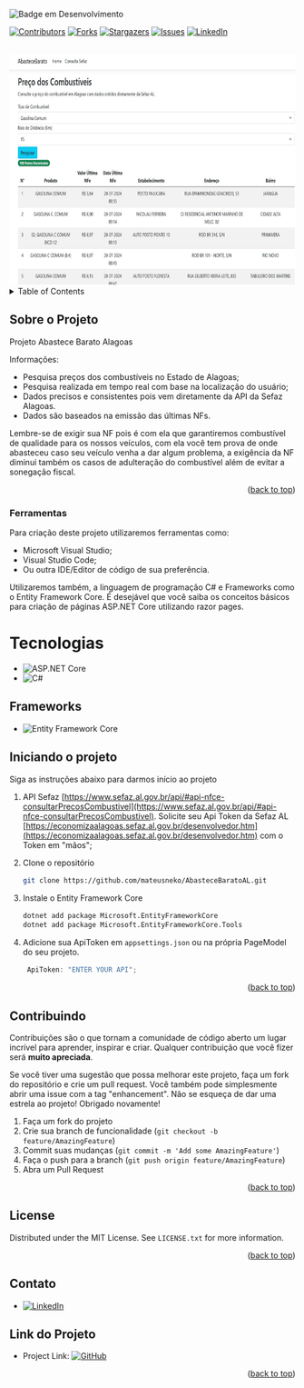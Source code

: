  ![Badge em Desenvolvimento](http://img.shields.io/static/v1?label=STATUS&message=EM%20DESENVOLVIMENTO&color=GREEN&style=for-the-badge)
 <!-- Improved compatibility of back to top link: See: https://github.com/othneildrew/Best-README-Template/pull/73 -->
<a id="readme-top"></a>


[![Contributors][contributors-shield]][contributors-url]
[![Forks][forks-shield]][forks-url]
[![Stargazers][stars-shield]][stars-url]
[![Issues][issues-shield]][issues-url]
[![LinkedIn][linkedin-shield]][linkedin-url]
<!--[![MIT License][license-shield]][license-url]-->




<!-- PROJECT LOGO -->
<br />
<div align="center">
  <a href="https://github.com/othneildrew/Best-README-Template">
    <img src="images/0001.jpg" alt="Logo" width="672" height="406">
  </a>
</div>



<!-- TABLE OF CONTENTS -->
<details>
  <summary>Table of Contents</summary>
  <ol>
    <li>
      <a href="#sobre-o-projeto">Sobre o Projeto</a>
      <ul>
        <li><a href="#ferramentas">Ferramentas</a></li>
      </ul>
    </li>
    <li>
      <a href="#iniciando-o-projeto">Iniciando o Projeto</a>
      <ul>
        <li><a href="#pre-requisitos">Pré Requisitos</a></li>
        <li><a href="#tecnolocias">Tecnologias</a></li>
      </ul>
    </li>       
    <li><a href="#contribuindo">Contribuições</a></li>
    <li><a href="#license">Licença</a></li>
    <li><a href="#contato">Contato</a></li>
    
  </ol>
</details>



<!-- ABOUT THE PROJECT -->
## Sobre o Projeto

Projeto Abastece Barato Alagoas

Informações:
* Pesquisa preços dos combustíveis no Estado de Alagoas;
* Pesquisa realizada em tempo real com base na localização do usuário;
* Dados precisos e consistentes pois vem diretamente da API da Sefaz Alagoas.
* Dados são baseados na emissão das últimas NFs.

Lembre-se de exigir sua NF pois é com ela que garantiremos combustível de qualidade para os nossos veículos, com ela você tem prova de onde abasteceu caso seu veículo venha a dar algum problema, a exigência da NF diminui também os casos de adulteração do combustível além de evitar a sonegação fiscal.



<p align="right">(<a href="#readme-top">back to top</a>)</p>



### Ferramentas

Para criação deste projeto utilizaremos ferramentas como:
* Microsoft Visual Studio;
* Visual Studio Code;
* Ou outra IDE/Editor de código de sua preferência.

Utilizaremos também, a linguagem de programação C# e Frameworks como o Entity Framework Core. É desejável que você saiba os conceitos básicos para criação de páginas ASP.NET Core utilizando razor pages.

# Tecnologias

* ![ASP.NET Core](https://img.shields.io/badge/ASP.NET%20Core-5C2D91?style=for-the-badge&logo=dot-net&logoColor=white)
* ![C#](https://img.shields.io/badge/C%23-239120?style=for-the-badge&logo=c-sharp&logoColor=white)




## Frameworks
* ![Entity Framework Core](https://img.shields.io/badge/Entity%20Framework%20Core-512BD4?style=for-the-badge&logo=dot-net&logoColor=white)

## Iniciando o projeto

Siga as instruções abaixo para darmos início ao projeto

1. API Sefaz [https://www.sefaz.al.gov.br/api/#api-nfce-consultarPrecosCombustivel](https://www.sefaz.al.gov.br/api/#api-nfce-consultarPrecosCombustivel).
Solicite seu Api Token da Sefaz AL [https://economizaalagoas.sefaz.al.gov.br/desenvolvedor.htm](https://economizaalagoas.sefaz.al.gov.br/desenvolvedor.htm) com o Token em "mãos";
2. Clone o repositório
   ```sh
   git clone https://github.com/mateusneko/AbasteceBaratoAL.git
   ```
3. Instale o Entity Framework Core
   ```sh
   dotnet add package Microsoft.EntityFrameworkCore
   dotnet add package Microsoft.EntityFrameworkCore.Tools
   ```
   
4. Adicione sua ApiToken em `appsettings.json` ou na própria PageModel do seu projeto.
   ```js
    ApiToken: "ENTER YOUR API";
   ```

<p align="right">(<a href="#readme-top">back to top</a>)</p>






<!-- CONTRIBUTING -->
## Contribuindo

Contribuições são o que tornam a comunidade de código aberto um lugar incrível para aprender, inspirar e criar. Qualquer contribuição que você fizer será **muito apreciada**.

Se você tiver uma sugestão que possa melhorar este projeto, faça um fork do repositório e crie um pull request. Você também pode simplesmente abrir uma issue com a tag "enhancement".
Não se esqueça de dar uma estrela ao projeto! Obrigado novamente!

1. Faça um fork do projeto
2. Crie sua branch de funcionalidade (`git checkout -b feature/AmazingFeature`)
3. Commit suas mudanças (`git commit -m 'Add some AmazingFeature'`)
4. Faça o push para a branch (`git push origin feature/AmazingFeature`)
5. Abra um Pull Request


<p align="right">(<a href="#readme-top">back to top</a>)</p>



<!-- LICENSE -->
## License

Distributed under the MIT License. See `LICENSE.txt` for more information.

<p align="right">(<a href="#readme-top">back to top</a>)</p>



<!-- CONTACT -->
## Contato

* [![LinkedIn](https://img.shields.io/badge/LinkedIn-0077B5?style=for-the-badge&logo=linkedin&logoColor=white)](https://www.linkedin.com/in/mateus-deandrade/)



## Link do Projeto


* Project Link:  [![GitHub](https://img.shields.io/badge/GitHub-100000?style=for-the-badge&logo=github&logoColor=white)](https://github.com/mateusneko/AbasteceBaratoAL/)

<p align="right">(<a href="#readme-top">back to top</a>)</p>



<!-- MARKDOWN LINKS & IMAGES -->
<!-- https://www.markdownguide.org/basic-syntax/#reference-style-links -->
[contributors-shield]: https://img.shields.io/github/contributors/mateusneko/AbasteceBaratoAL.svg?style=for-the-badge
[contributors-url]: https://github.com/mateusneko/AbasteceBaratoAL/graphs/contributors
[forks-shield]: https://img.shields.io/github/forks/mateusneko/AbasteceBaratoAL.svg?style=for-the-badge
[forks-url]: https://github.com/mateusneko/AbasteceBaratoAL/network/members
[stars-shield]: https://img.shields.io/github/stars/mateusneko/AbasteceBaratoAL.svg?style=for-the-badge
[stars-url]: https://github.com/mateusneko/AbasteceBaratoAL/stargazers
[issues-shield]: https://img.shields.io/github/issues/mateusneko/AbasteceBaratoAL.svg?style=for-the-badge
[issues-url]: https://github.com/mateusneko/AbasteceBaratoAL/issues
[license-shield]: https://img.shields.io/github/license/mateusneko/AbasteceBaratoAL.svg?style=for-the-badge
[license-url]: https://github.com/mateusneko/AbasteceBaratoAL/blob/master/LICENSE.txt
[linkedin-shield]: https://img.shields.io/badge/-LinkedIn-black.svg?style=for-the-badge&logo=linkedin&colorB=555
[linkedin-url]: https://www.linkedin.com/in/mateus-deandrade/